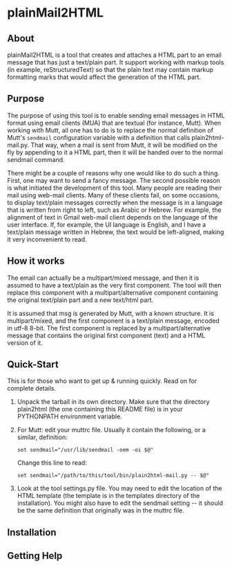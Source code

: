 # plainMail2HTML

## About

plainMail2HTML is a tool that creates and attaches a HTML part to an
email message that has just a text/plain part. It support working with
markup tools (in example, reStructuredText) so that the plain text may
contain markup formatting marks that would affect the generation of
the HTML part.

## Purpose

The purpose of using this tool is to enable sending email messages in
HTML format using email clients (MUA) that are textual (for instance,
Mutt). When working with Mutt, all one has to do is to replace the
normal definition of Mutt's `sendmail` configuration variable with a
definition that calls plain2html-mail.py. That way, when a mail is
sent from Mutt, it will be modified on the fly by appending to it a
HTML part, then it will be handed over to the normal sendmail command.

There might be a couple of reasons why one would like to do such a
thing. First, one may want to send a fancy message. The second
possible reason is what initiated the development of this tool. Many
people are reading their mail using web-mail clients. Many of these
clients fail, on some occasions, to display text/plain messages
correctly when the message is in a language that is written from right
to left, such as Arabic or Hebrew. For example, the alignment of text
in Gmail web-mail client depends on the language of the user
interface. If, for example, the UI language is English, and I have a
text/plain message written in Hebrew, the text would be left-aligned,
making it very inconvenient to read.

## How it works

The email can actually be a multipart/mixed message, and then it is
assumed to have a text/plain as the very first component. The tool
will then replace this component with a multipart/alternative
component containing the original text/plain part and a new text/html
part.

It is assumed that msg is generated by Mutt, with a known
structure. It is multipart/mixed, and the first component is a
text/plain message, encoded in utf-8 8-bit.  The first component is
replaced by a multipart/alternative message that contains the original
first component (text) and a HTML version of it.

## Quick-Start

This is for those who want to get up & running quickly.  Read on for
complete details.

1.  Unpack the tarball in its own directory. Make sure that the
    directory plain2html (the one containing this README file) is in
    your PYTHONPATH environment variable.

2.  For Mutt: edit your muttrc file. Usually it contain the following,
    or a similar, definition:

        set sendmail="/usr/lib/sendmail -oem -oi $@"

    Change this line to read:

        set sendmail="/path/to/this/tool/bin/plain2html-mail.py -- $@"

3.  Look at the tool settings.py file. You may need to edit the
    location of the HTML template (the template is in the templates
    directory of the installation). You might also have to edit the
    sendmail setting -- it should be the same definition that
    originally was in the muttrc file.

## Installation


## Getting Help


